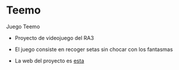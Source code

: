 Teemo
=====

Juego Teemo

- Proyecto de videojuego del RA3

- El juego consiste en recoger setas sin chocar con los fantasmas 

- La web del proyecto es [esta](http://victorbonasa.github.io/Teemo)
